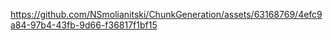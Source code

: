 https://github.com/NSmolianitski/ChunkGeneration/assets/63168769/4efc9a84-97b4-43fb-9d66-f36817f1bf15
